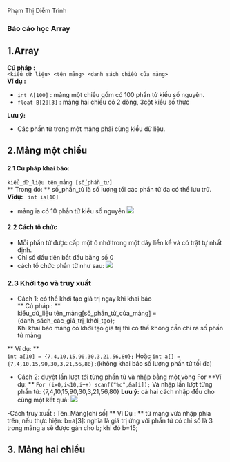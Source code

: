 Phạm Thị Diễm Trinh
### Báo cáo học Array

<a name="Array"></a>
## 1.Array

**Cú pháp :**  
 `<kiểu dữ liệu> <tên mảng> <danh sách chiều của mảng>`  
**Ví dụ :**
- `int A[100]` : mảng một chiều gồm có 100 phần tử kiểu số nguyên.  
- `float B[2][3]` : mảng hai chiều có 2 dòng, 3cột kiểu số thực 

**Lưu ý:**
- Các phần tử trong một mảng phải cùng kiểu dữ liệu.

<a name="motchieu"></a>
## 2.Mảng một chiều
#### 2.1 Cú pháp khai báo:  
 
 `kiểu_dữ_liệu tên_mảng [số_phần_tử]`  
** Trong đó: ** số_phần_tử là số lượng tối các phần tử đa có thể lưu trữ.
**Vídụ:**
  ` int ia[10]`
  - mảng ia có 10 phần tử kiểu số nguyên
  ![](http://tuhocanninhmang.com/files/array1.png)  
  
#### 2.2 Cách tổ chức 
 
  - Mỗi phần tử được cấp một ô nhớ trong một dãy liền kề và có trật tự nhất định. 
  - Chỉ số đầu tiên bắt đầu bằng số 0
  - cách tổ chức phần từ như sau:
  ![](http://tuhocanninhmang.com/files/array2.png)
  
### 2.3 Khởi tạo và truy xuất
- Cách 1: có thể khởi tạo giá trị ngay khi khai báo   
  ** Cú pháp : **  
  kiểu_dữ_liệu   tên_mảng[số_phần_tử_của_mảng] = {danh_sách_các_giá_trị_khởi_tạo};   
  Khi khai báo mảng có khởi tạo giá trị thì có thể không cần chỉ ra số phần tử mảng  
  
** Ví dụ: **  
`int a[10] = {7,4,10,15,90,30,3,21,56,80};`
Hoặc
`int a[] = {7,4,10,15,90,30,3,21,56,80};`(không khai báo số lượng phần tử tối đa)  
- Cách 2: duyệt lần lượt tới từng phần tử và nhập bằng một vòng For
**Ví dụ: **
`For (i=0,i<10,i++) scanf("%d",&a[i]);`
Và nhập lần lượt từng phần tử: {7,4,10,15,90,30,3,21,56,80}
**Lưu ý:** cả hai cách nhập đều cho cùng một kết quả:
![](https://sites.google.com/site/huynhtantaisd/_/rsrc/1364235526717/thuthuat/lap-trinh-c-c/mang-mang-mot-chieu/mang-mot-chieu.gif)
  
 -Cách truy xuất : Tên_Mảng[chỉ số]
 ** Ví Dụ : ** từ mảng vừa nhập phía trên, nếu thực hiện:
 b=a[3]: nghĩa là giá trị ứng với phần tử có chỉ số là 3 trong mảng a sẽ được gán cho b; khi đó b=15;
 
## 3. Mảng hai chiều
